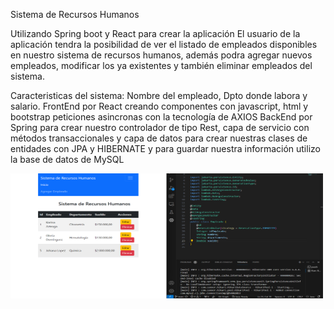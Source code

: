 Sistema de Recursos Humanos 

Utilizando Spring boot y React para crear la aplicación
El usuario de la aplicación tendra la posibilidad de ver el listado de empleados disponibles en nuestro sistema de recursos humanos, además podra 
agregar nuevos empleados, modificar los ya existentes y también eliminar empleados del sistema. 

Caracteristicas del sistema:
Nombre del empleado, Dpto donde labora y salario.
FrontEnd por React creando componentes con javascript, html y bootstrap
peticiones asincronas con la tecnología de AXIOS
BackEnd por Spring para crear nuestro controlador de tipo Rest, capa de servicio con métodos transaccionales y capa de datos para crear nuestras clases de entidades con JPA y HIBERNATE
y para guardar nuestra información utilizo la base de datos de MySQL

<img src="https://github.com/ferchris82/recursos-humanos-react/blob/master/RecursosHumanos.png" width="500" height="200">




